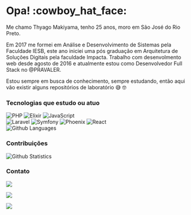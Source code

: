
<h1>Opa! :cowboy_hat_face: </h1>

Me chamo Thyago Makiyama, tenho 25 anos, moro em São José do Rio Preto.

Em 2017 me formei em Análise e Desenvolvimento de Sistemas pela Faculdade IESB, este ano iniciei uma pós graduação em Arquitetura de Soluções Digitais pela faculdade Impacta. Trabalho com desenvolmento web desde agosto de 2016 e atualmente estou como Desenvolvedor Full Stack no @PRAVALER.

Estou sempre em busca de conhecimento, sempre estudando, então aqui vão existir alguns repositórios de laboratório :sweat_smile: :nerd_face:

### Tecnologias que estudo ou atuo
![PHP](https://img.shields.io/badge/-PHP-05122A?style=flat&color=green)&nbsp;![Elixir](https://img.shields.io/badge/-Elixir-05122A?style=flat&color=green)&nbsp;![JavaScript](https://img.shields.io/badge/-JavaScript-05122A?style=flat&color=green)&nbsp;  
![Laravel](https://img.shields.io/badge/-Laravel-05122A?style=flat&color=orange)&nbsp;![Symfony](https://img.shields.io/badge/-Symfony-05122A?style=flat&color=orange)&nbsp;![Phoenix](https://img.shields.io/badge/-Phoenix-05122A?style=flat&color=orange)&nbsp;![React](https://img.shields.io/badge/-React-05122A?style=flat&color=orange)&nbsp;  
![Github Languages](https://github-readme-stats.vercel.app/api/top-langs/?username=thyagomakiyama&layout=compact&count_private=true)

### Contribuições
![Github Statistics](https://github-readme-stats.vercel.app/api/?username=thyagomakiyama&count_private=true&show_icons=true)&nbsp;&nbsp;


### Contato

<p align="letf">

<a href="linkedin.com/in/thyago-makiyama-590b6b138"><img src="https://img.shields.io/badge/-LinkedIn-0077B5?style=flat&logo=Linkedin&logoColor=white"/></a>

<a href="https://www.instagram.com/thyagom10"><img src="https://img.shields.io/badge/-Instagram-E4405F?style=flat&logo=instagram&logoColor=white"/></a>

</p>

![](http://estruyf-github.azurewebsites.net/api/VisitorHit?user=thyagomakiyama&repo=thyagomakiyama&countColorcountColor)
